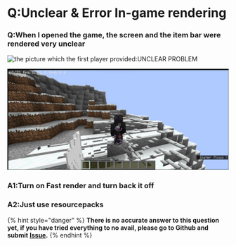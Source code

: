 # Q:Unclear & Error In-game rendering

### Q:When I opened the game, the screen and the item bar were rendered very unclear

![the picture which the first player provided:UNCLEAR PROBLEM](../.gitbook/assets/Screenshot\_2022-08-14-13-38-22-46\_d17cc25ab2657fbd260b0454040eb4aa.jpg)

![the picture which the second player provided:ERROR RENDERING](<../.gitbook/assets/image (2) (2).png>)

### A1:Turn on Fast render and turn back it off

### A2:Just use resourcepacks

{% hint style="danger" %}
**There is no accurate answer to this question yet, if you have tried everything to no avail, please go to Github and submit** [**Issue**](https://github.com/Tungstend/HMCL-PE/issues)**.**
{% endhint %}
